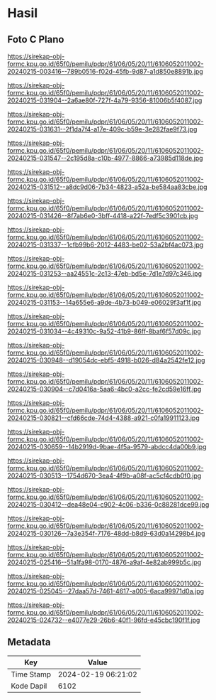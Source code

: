# Hasil

## Foto C Plano

https://sirekap-obj-formc.kpu.go.id/65f0/pemilu/pdpr/61/06/05/20/11/6106052011002-20240215-003416--789b0516-f02d-45fb-9d87-a1d850e8891b.jpg

https://sirekap-obj-formc.kpu.go.id/65f0/pemilu/pdpr/61/06/05/20/11/6106052011002-20240215-031904--2a6ae80f-727f-4a79-9356-81006b5f4087.jpg

https://sirekap-obj-formc.kpu.go.id/65f0/pemilu/pdpr/61/06/05/20/11/6106052011002-20240215-031631--2f1da7f4-a17e-409c-b59e-3e282fae9f73.jpg

https://sirekap-obj-formc.kpu.go.id/65f0/pemilu/pdpr/61/06/05/20/11/6106052011002-20240215-031547--2c195d8a-c10b-4977-8866-a73985d118de.jpg

https://sirekap-obj-formc.kpu.go.id/65f0/pemilu/pdpr/61/06/05/20/11/6106052011002-20240215-031512--a8dc9d06-7b34-4823-a52a-be584aa83cbe.jpg

https://sirekap-obj-formc.kpu.go.id/65f0/pemilu/pdpr/61/06/05/20/11/6106052011002-20240215-031426--8f7ab6e0-3bff-4418-a22f-7edf5c3901cb.jpg

https://sirekap-obj-formc.kpu.go.id/65f0/pemilu/pdpr/61/06/05/20/11/6106052011002-20240215-031337--1cfb99b6-2012-4483-be02-53a2bf4ac073.jpg

https://sirekap-obj-formc.kpu.go.id/65f0/pemilu/pdpr/61/06/05/20/11/6106052011002-20240215-031253--aa24551c-2c13-47eb-bd5e-7d1e7d97c346.jpg

https://sirekap-obj-formc.kpu.go.id/65f0/pemilu/pdpr/61/06/05/20/11/6106052011002-20240215-031153--14a655e6-a9de-4b73-b049-e06029f3af1f.jpg

https://sirekap-obj-formc.kpu.go.id/65f0/pemilu/pdpr/61/06/05/20/11/6106052011002-20240215-031034--4c49310c-9a52-41b9-86ff-8baf6f57d09c.jpg

https://sirekap-obj-formc.kpu.go.id/65f0/pemilu/pdpr/61/06/05/20/11/6106052011002-20240215-030948--d19054dc-ebf5-4918-b026-d84a2542fe12.jpg

https://sirekap-obj-formc.kpu.go.id/65f0/pemilu/pdpr/61/06/05/20/11/6106052011002-20240215-030904--c7d0416a-5aa6-4bc0-a2cc-fe2cd59e16ff.jpg

https://sirekap-obj-formc.kpu.go.id/65f0/pemilu/pdpr/61/06/05/20/11/6106052011002-20240215-030821--cfd66cde-74d4-4388-a921-c0fa19911123.jpg

https://sirekap-obj-formc.kpu.go.id/65f0/pemilu/pdpr/61/06/05/20/11/6106052011002-20240215-030659--14b2919d-9bae-4f5a-9579-abdcc4da00b9.jpg

https://sirekap-obj-formc.kpu.go.id/65f0/pemilu/pdpr/61/06/05/20/11/6106052011002-20240215-030513--1754d670-3ea4-4f9b-a08f-ac5cf4cdb0f0.jpg

https://sirekap-obj-formc.kpu.go.id/65f0/pemilu/pdpr/61/06/05/20/11/6106052011002-20240215-030412--dea48e04-c902-4c06-b336-0c88281dce99.jpg

https://sirekap-obj-formc.kpu.go.id/65f0/pemilu/pdpr/61/06/05/20/11/6106052011002-20240215-030126--7a3e354f-7176-48dd-b8d9-63d0a14298b4.jpg

https://sirekap-obj-formc.kpu.go.id/65f0/pemilu/pdpr/61/06/05/20/11/6106052011002-20240215-025416--51a1fa98-0170-4876-a9af-4e82ab999b5c.jpg

https://sirekap-obj-formc.kpu.go.id/65f0/pemilu/pdpr/61/06/05/20/11/6106052011002-20240215-025045--27daa57d-7461-4617-a005-6aca99971d0a.jpg

https://sirekap-obj-formc.kpu.go.id/65f0/pemilu/pdpr/61/06/05/20/11/6106052011002-20240215-024732--e4077e29-26b6-40f1-96fd-e45cbc190f1f.jpg


## Metadata

| Key        | Value               |
| ---------- | ------------------- |
| Time Stamp | 2024-02-19 06:21:02 |
| Kode Dapil | 6102                |



